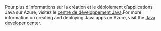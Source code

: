 <span data-ttu-id="cb834-101">Pour plus d’informations sur la création et le déploiement d’applications Java sur Azure, visitez le [centre de développement Java](https://docs.microsoft.com/java/api).</span><span class="sxs-lookup"><span data-stu-id="cb834-101">For more information on creating and deploying Java apps on Azure, visit the [Java developer center](https://docs.microsoft.com/java/api).</span></span>